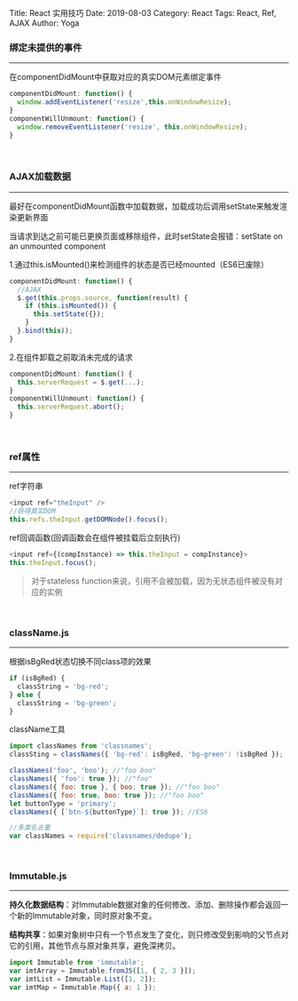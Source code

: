 Title: React 实用技巧
Date: 2019-08-03
Category: React
Tags: React, Ref, AJAX
Author: Yoga

### 绑定未提供的事件
___

在componentDidMount中获取对应的真实DOM元素绑定事件
```javascript
componentDidMount: function() {
  window.addEventListener('resize',this.onWindowResize);
}
componentWillUnmount: function() {
  window.removeEventListener('resize', this.onWindowResize);
}
```

<br>

### AJAX加载数据
___

最好在componentDidMount函数中加载数据，加载成功后调用setState来触发渲染更新界面

当请求到达之前可能已更换页面或移除组件，此时setState会报错：setState on an unmounted component

1.通过this.isMounted()来检测组件的状态是否已经mounted（ES6已废除）

```javascript
componentDidMount: function() {
  //AJAX
  $.get(this.props.source, function(result) { 
    if (this.isMounted()) {
      this.setState({});
    }
  }.bind(this));
}
```
2.在组件卸载之前取消未完成的请求

```javascript
componentDidMount: function() {
  this.serverRequest = $.get(...);
}
componentWillUnmount: function() {
  this.serverRequest.abort();
}
```

<br>

### ref属性
___

ref字符串

```javascript
<input ref="theInput" />
//获得真实DOM
this.refs.theInput.getDOMNode().focus();
```
ref回调函数(回调函数会在组件被挂载后立刻执行)

```javascript
<input ref={(compInstance) => this.theInput = compInstance}>
this.theInput.focus();
```
> 对于stateless function来说，引用不会被加载，因为无状态组件被没有对应的实例

<br>

### className.js
___

根据isBgRed状态切换不同class项的效果

```javascript
if (isBgRed) {
  classString = 'bg-red';
} else {
  classString = 'bg-green';
}
```

className工具

```javascript
import classNames from 'classnames';
classSting = classNames({ 'bg-red': isBgRed, 'bg-green': !isBgRed });

classNames('foo', 'boo'); //"foo boo"
classNames({ 'foo': true }); //"foo"
classNames({ foo: true }, { boo: true }); //"foo boo"
classNames({ foo: true, boo: true }); //"foo boo"
let buttonType = 'primary';
classNames({ [`btn-${buttonType}`]: true }); //ES6

//多类名去重
var classNames = require('classnames/dedupe');
```

<br>

### Immutable.js
___


**持久化数据结构**：对Immutable数据对象的任何修改、添加、删除操作都会返回一个新的Immutable对象，同时原对象不变。

**结构共享**：如果对象树中只有一个节点发生了变化，则只修改受到影响的父节点对它的引用，其他节点与原对象共享，避免深拷贝。

```javascript
import Immutable from 'immutable';
var imtArray = Immutable.fromJS([1, { 2, 3 }]);
var imtList = Immutable.List([1, 2]);
var imtMap = Immutable.Map({ a: 1 });
```


